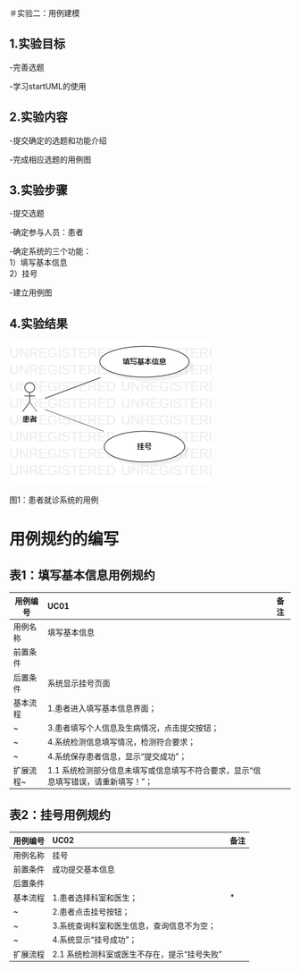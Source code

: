 ＃实验二：用例建模

## 1.实验目标
-完善选题

-学习startUML的使用

## 2.实验内容
-提交确定的选题和功能介绍

-完成相应选题的用例图

## 3.实验步骤
-提交选题

-确定参与人员：患者 

-确定系统的三个功能：  
  1）填写基本信息  
  2）挂号
  
-建立用例图

## 4.实验结果

![用例图](./实验二.jpg)

图1：患者就诊系统的用例

# 用例规约的编写




## 表1：填写基本信息用例规约  

用例编号  | UC01 | 备注  
-|:-|-  
用例名称  | 填写基本信息   |   
前置条件  |   | 
后置条件  |  系统显示挂号页面 | 
基本流程  | 1.患者进入填写基本信息界面；  |
~| 3.患者填写个人信息及生病情况，点击提交按钮；   |  
~| 4.系统检测信息填写情况，检测符合要求；   | 
~| 4.系统保存患者信息，显示“提交成功”；   | 
扩展流程~| 1.1 系统检测部分信息未填写或信息填写不符合要求，显示“信息填写错误，请重新填写！”；  |  


## 表2：挂号用例规约  

用例编号  | UC02 | 备注  
-|:-|-  
用例名称  | 挂号  |   
前置条件  |    成功提交基本信息  |    
后置条件  |      |   
基本流程  | 1.患者选择科室和医生；  |*  
~| 2.患者点击挂号按钮；  |   
~| 3.系统查询科室和医生信息，查询信息不为空；  |   
~| 4.系统显示“挂号成功”；  | 
扩展流程  | 2.1 系统检测科室或医生不存在，提示“挂号失败”  |
